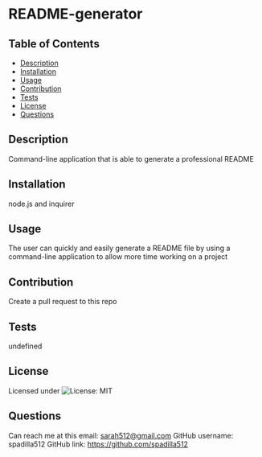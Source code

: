 # README-generator

  ## Table of Contents
  - [Description](#description)
  - [Installation](#installation)
  - [Usage](#usage)
  - [Contribution](#contribution)
  - [Tests](#tests)
  - [License](#license)
  - [Questions](#questions)

  ## Description
  Command-line application that is able to generate a professional README

  ## Installation
  node.js and inquirer

  ## Usage
  The user can quickly and easily generate a README file by using a command-line application to allow more time working  on a project

  ## Contribution
  Create a pull request to this repo

  ## Tests
  undefined

  ## License
  Licensed under ![License: MIT](https://img.shields.io/badge/License-MIT-yellow.svg)

  ## Questions
  Can reach me at this email: sarah512@gmail.com
  GitHub username: spadilla512
  GitHub link: https://github.com/spadilla512
